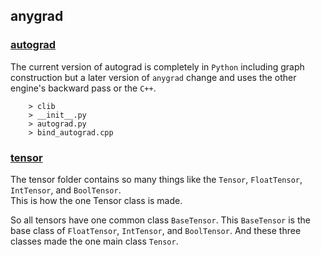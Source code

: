 ## anygrad

### [autograd](anygrad\autograd)
The current version of autograd is completely in `Python` including graph construction but a later version of `anygrad` change and uses the other engine's backward pass or the `C++`.
```text
    > clib
    > __init__.py
    > autograd.py
    > bind_autograd.cpp
```

### [tensor](anygrad\tensor)
The tensor folder contains so many things like the `Tensor`, `FloatTensor`, `IntTensor`, and `BoolTensor`.  
This is how the one Tensor class is made.

So all tensors have one common class `BaseTensor`. This `BaseTensor` is the base class of `FloatTensor`, `IntTensor`, and `BoolTensor`.
And these three classes made the one main class `Tensor`.

